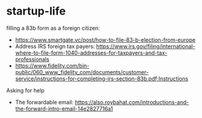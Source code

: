 # startup-life


filling a 83b form as a foreign citizen:
- https://www.smartgate.vc/post/how-to-file-83-b-election-from-europe
- Address IRS foreign tax payers: https://www.irs.gov/filing/international-where-to-file-form-1040-addresses-for-taxpayers-and-tax-professionals
- https://www.fidelity.com/bin-public/060_www_fidelity_com/documents/customer-service/instructions-for-completing-irs-section-83b.pdf;Instructions


Asking for help
- The forwardable email: https://also.roybahat.com/introductions-and-the-forward-intro-email-14e2827716a1
